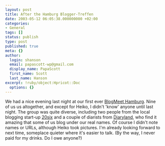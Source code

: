 ```yaml
---
layout: post
title: After the Hamburg Blogger-Treffen
date: 2003-05-12 06:05:38.000000000 +02:00
categories:
- General
tags: []
status: publish
type: post
published: true
meta: {}
author:
  login: shanson
  email: papascott-wp@gmail.com
  display_name: PapaScott
  first_name: Scott
  last_name: Hanson
excerpt: !ruby/object:Hpricot::Doc
  options: {}
---
```

<p>We had a nice evening last night at our first ever <a title="Heiko Hebig | hebig.com | BlogMeet Hamburg, blogging live" href="http://www.hebig.com/archives/001098.html">BlogMeet Hamburg</a>. Nine of us us altogether, and except for Heiko, I didn't 'know' anyone until last night. The group was quite diverse, including two people from the local blogging start-up <a href="http://www.20six.de/">20six</a> and a couple of diarists from <a href="http://www.diaryland.com/">Diaryland</a>, who find it amazing that some of us blog under our real names. Of course I didn't note names or URLs, although Heiko took pictures. I'm already looking forward to next time, someplace quieter where it's easier to talk. (By the way, I never paid for my drinks. Do I owe anyone?)</p>
